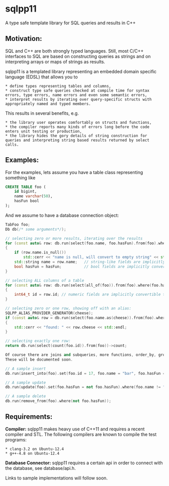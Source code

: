 sqlpp11
=======

A type safe template library for SQL queries and results in C++


Motivation:
-----------
SQL and C++ are both strongly typed languages. Still, most C/C++ interfaces to SQL are based on constructing queries as strings and on interpreting arrays or maps of strings as results.

sqlpp11 is a templated library representing an embedded domain specific language (EDSL) that allows you to

    * define types representing tables and columns,
    * construct type safe queries checked at compile time for syntax errors, type errors, name errors and even some semantic errors,
    * interpret results by iterating over query-specific structs with appropriately named and typed members.

This results in several benefits, e.g.

    * the library user operates comfortably on structs and functions,
    * the compiler reports many kinds of errors long before the code enters unit testing or production,
    * the library hides the gory details of string construction for queries and interpreting string based results returned by select calls.

Examples:
---------
For the examples, lets assume you have a table class representing something like 

```SQL
CREATE TABLE foo (
    id bigint,
    name varchar(50),
    hasFun bool
);
```

And we assume to have a database connection object:

```C++
TabFoo foo;
Db db(/* some arguments*/);

// selecting zero or more results, iterating over the results
for (const auto& row: db.run(select(foo.name, foo.hasFun).from(foo).where(foo.id > 17 and foo.name.like("%bar%"))))
{
    if (row.name.is_null())
        std::cerr << "name is null, will convert to empty string" << std::endl;
    std::string name = row.name;   // string-like fields are implicitly convertible to string
    bool hasFun = hasFun;          // bool fields are implicitly convertible to bool
}

// selecting ALL columns of a table
for (const auto& row: db.run(select(all_of(foo)).from(foo).where(foo.hasFun or foo.name == "joker")))
{
    int64_t id = row.id; // numeric fields are implicitly convertible to numeric c++ types
}

// selecting zero or one row, showing off with an alias:
SQLPP_ALIAS_PROVIDER_GENERATOR(cheese);
if (const auto& row = db.run(select(foo.name.as(cheese)).from(foo).where(foo.id == 17)))
{
    std::cerr << "found: " << row.cheese << std::endl;
}

// selecting exactly one row:
return db.run(select(count(foo.id)).from(foo))->count;

Of course there are joins and subqueries, more functions, order_by, group_by etc.
These will be documented soon.

// A sample insert
db.run(insert_into(foo).set(foo.id = 17, foo.name = "bar", foo.hasFun = true));

// A sample update
db.run(update(foo).set(foo.hasFun = not foo.hasFun).where(foo.name != "nobody"));

// A sample delete
db.run(remove_from(foo).where(not foo.hasFun));
```

Requirements:
-------------
__Compiler:__
sqlpp11 makes heavy use of C++11 and requires a recent compiler and STL. The following compilers are known to compile the test programs:

    * clang-3.2 on Ubuntu-12.4
    * g++-4.8 on Ubuntu-12.4

__Database Connector:__
sqlpp11 requires a certain api in order to connect with the database, see database/api.h.

Links to sample implementations will follow soon.



